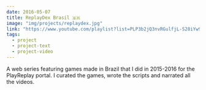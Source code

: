 ```yaml
---
date: 2016-05-07
title: ReplayDex Brasil 🇧🇷
image: "img/projects/replaydex.jpg"
link: "https://www.youtube.com/playlist?list=PLP3b2jQ3nvRGulfjL-S28iYw9iFaphDyH"
tags:
  - project
  - project-text
  - project-video
---
```


A web series featuring games made in Brazil that I did in 2015-2016 for the PlayReplay portal. I curated the games, wrote the scripts and narrated all the videos.